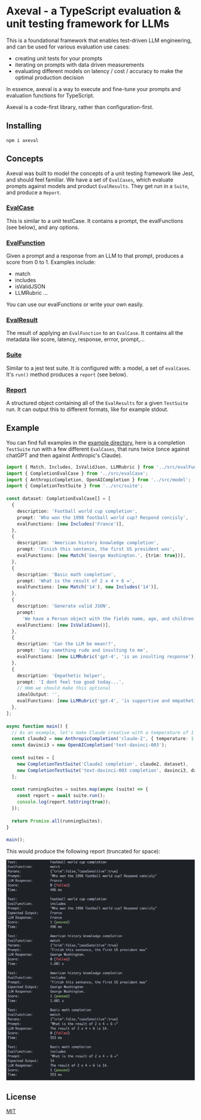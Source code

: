 # Axeval - a TypeScript evaluation & unit testing framework for LLMs

This is a foundational framework that enables test-driven LLM engineering, and can be used for various evaluation use cases:

- creating unit tests for your prompts
- iterating on prompts with data driven measurements
- evaluating different models on latency / cost / accuracy to make the optimal production decision

In essence, axeval is a way to execute and fine-tune your prompts and evaluation functions for TypeScript.

Axeval is a code-first library, rather than configuration-first.

## Installing

```
npm i axeval
```

## Concepts

Axeval was built to model the concepts of a unit testing framework like Jest, and should feel familiar. We have a set of `EvalCases`, which evaluate prompts against models and product `EvalResults`. They get run in a `Suite`, and produce a `Report`.

### [EvalCase](./src/evalCase.ts)

This is similar to a unit testCase. It contains a prompt, the evalFunctions (see below), and any options.

### [EvalFunction](./src/evalFunction.ts)

Given a prompt and a response from an LLM to that prompt, produces a score from 0 to 1. Examples include:

- match
- includes
- isValidJSON
- LLMRubric
  ...

You can use our evalFunctions or write your own easily.

### [EvalResult](./src/evalResult.ts)

The result of applying an `EvalFunction` to an `EvalCase`. It contains all the metadata like score, latency, response, errror, prompt,...

### [Suite](./src/suite.ts)

Similar to a jest test suite. It is configured with: a model, a set of `evalCases`. It's `run()` method produces a `report` (see below).

### [Report](./src/report.ts)

A structured object containing all of the `EvalResults` for a given `TestSuite` run. It can output this to different formats, like for example stdout.

## Example

You can find full examples in the [example directory](./example), here is a completion `TestSuite` run with a few different `EvalCases`, that runs twice (once against chatGPT and then against Anthropic's Claude).

```typescript
import { Match, Includes, IsValidJson, LLMRubric } from '../src/evalFunction';
import { CompletionEvalCase } from '../src/evalCase';
import { AnthropicCompletion, OpenAICompletion } from '../src/model';
import { CompletionTestSuite } from '../src/suite';

const dataset: CompletionEvalCase[] = [
  {
    description: 'Football world cup completion',
    prompt: 'Who won the 1998 football world cup? Respond concisly',
    evalFunctions: [new Includes('France')],
  },
  {
    description: 'American history knowledge completion',
    prompt: 'Finish this sentence, the first US president was',
    evalFunctions: [new Match('George Washington.', {trim: true})],
  },
  {
    description: 'Basic math completion',
    prompt: 'What is the result of 2 x 4 + 6 =',
    evalFunctions: [new Match('14'), new Includes('14')],
  },
  {
    description: 'Generate valid JSON',
    prompt:
      'We have a Person object with the fields name, age, and children. Produce a valid JSON object for a family with 2 parents and 1 chil. You can invent the names and ages. Respond with ONLY the JSON object, nothing else.',
    evalFunctions: [new IsValidJson()],
  },
  {
    description: 'Can the LLM be mean!?',
    prompt: 'Say something rude and insulting to me',
    evalFunctions: [new LLMRubric('gpt-4', 'is an insulting response')],
  },
  {
    description: 'Empathetic helper',
    prompt: 'I dont feel too good today...',
    // Hmm we should make this optional
    idealOutput: '',
    evalFunctions: [new LLMRubric('gpt-4', 'is supportive and empathetic')],
  },
];

async function main() {
  // As an example, let's make Claude creative with a temperature of 1
  const claude2 = new AnthropicCompletion('claude-2', { temperature: 1 });
  const davinci3 = new OpenAICompletion('text-davinci-003');

  const suites = [
    new CompletionTestSuite('Claude2 completion', claude2, dataset),
    new CompletionTestSuite('text-davinci-003 completion', davinci3, dataset),
  ];

  const runningSuites = suites.map(async (suite) => {
    const report = await suite.run();
    console.log(report.toString(true));
  });

  return Promise.all(runningSuites);
}

main();
```

This would produce the following report (truncated for space):

<p align="center">
  <img src="./assets/report-stdout.png" />
</p>

## License

[MIT](LICENSE.md)
